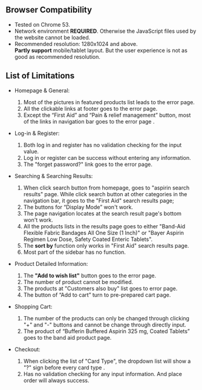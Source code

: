 ## Browser Compatibility

* Tested on Chrome 53.
* Network environment **REQUIRED**. Otherwise the JavaScript files used by the website cannot be loaded.
* Recommended resolution: 1280x1024 and above.  
  **Partly support** mobile/tablet layout. But the user experience is not as good as recommended resolution.  

## List of Limitations

* Homepage & General:
  1. Most of the pictures in featured products list leads to the error page.
  2. All the clickable links at footer goes to the error page.
  3. Except the “First Aid” and “Pain & relief management” button, most of the links in navigation bar goes to the error page .

* Log-in & Register:
  1. Both log in and register has no validation checking for the input value.
  2. Log in or register can be success without entering any information.
  3. The "forget password?" link goes to the error page. 

* Searching & Searching Results:
  1. When click search button from homepage, goes to "aspirin search results" page. While click search button at other categories in the navigation bar, it goes to the "First Aid" search results page;
  2. The buttons for “Display Mode” won't work.
  3. The page navigation locates at the search result page's bottom won't work.
  4. All the products lists in the results page goes to either "Band-Aid Flexible Fabric Bandages All One Size (1 Inch)" or "Bayer Aspirin Regimen Low Dose, Safety Coated Enteric Tablets".
  5.  The **sort by** function only works in "First Aid" search results page.
  6.  Most part of the sidebar has no function.

* Product Detailed Information:
  1. The **"Add to wish list"** button goes to the error page.
  2. The number of product cannot be modified.
  3. The products at "Customers also buy" list goes to error page.
  4. The button of “Add to cart” turn to pre-prepared cart page.

* Shopping Cart:
  1. The number of the products can only be changed through clicking "+" and "-" buttons and cannot be change through directly input.
  2. The product of “Bufferin Buffered Aspirin 325 mg, Coated Tablets” goes to the band aid product page.

* Checkout:
  1. When clicking the list of "Card Type", the dropdown list will show a "?" sign before every card type .
  2. Has no validation checking for any input information. And place order will always success.